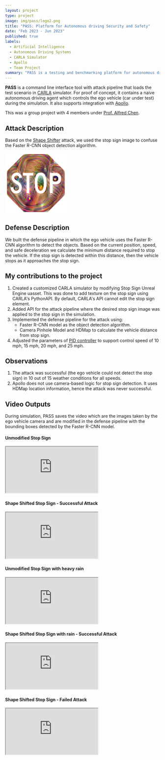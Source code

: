 ```yaml
---
layout: project
type: project
image: img/pass/logo2.png
title: "PASS: Platform for Autonomous driving Security and Safety"
date: "Feb 2023 - Jun 2023"
published: true
labels:
  - Artificial Intelligence
  - Autonomous Driving Systems
  - CARLA Simulator
  - Apollo
  - Team Project
summary: "PASS is a testing and benchmarking platform for autonomous driving systems. It includes its own autonomous driving implementation and supports integration with Apollo. With in-built attacks like camera-based STOP sign detection, it helps evaluate the robustness of these systems in the CARLA simulator."
---
```


**PASS** is a command line interface tool with attack pipeline that loads the test scenario in [CARLA](https://carla.org/) simulator. For proof of concept, it contains a naive autonomous driving agent which controls the ego vehicle (car under test) during the simulation. It also supports integration with [Apollo](https://developer.apollo.auto/index.html).

This was a group project with 4 members under [Prof. Alfred Chen](https://www.ics.uci.edu/~alfchen/).

## Attack Description
Based on the [Shape Shifter](https://arxiv.org/abs/1804.05810) attack, we used the stop sign image to confuse the Faster R-CNN object detection algorithm.

<img class="img-fluid" src="../img/pass/stopsign.png" height=200 width=200>

## Defense Description

We built the defense pipeline in which the ego vehicle uses the Faster R-CNN algorithm to detect the objects. Based on the current position, speed, and safe deceleration we calculate the minimum distance required to stop the vehicle. If the stop sign is detected within this distance, then the vehicle stops as it approaches the stop sign.

## My contributions to the project

1. Created a customized CARLA simulator by modifying Stop Sign Unreal Engine uasset. This was done to add texture on the stop sign using CARLA's PythonAPI. By default, CARLA's API cannot edit the stop sign element.
2. Added API for the attack pipeline where the desired stop sign image was applied to the stop sign in the simulation.  
3. Implemented the defense pipeline for the attack using:
    - Faster R-CNN model as the object detection algorithm.
    - Camera Pinhole Model and HDMap to calculate the vehicle distance from stop sign.
4. Adjusted the parameters of [PID controller](https://github.com/m-lundberg/simple-pid) to support control speed of 10 mph, 15 mph, 20 mph, and 25 mph.

## Observations

1. The attack was successful (the ego vehicle could not detect the stop sign) in 10 out of 15 weather conditions for all speeds.
2. Apollo does not use camera-based logic for stop sign detection. It uses HDMap location information, hence the attack was never successful.

## Video Outputs

During simulation, PASS saves the video which are the images taken by the ego vehicle camera and are modified in the defense pipeline with the bounding boxes detected by the Faster R-CNN model.

#### Unmodified Stop Sign 

<div class="ratio ratio-16x9 my-4" style="width:600px">
  <iframe src="https://www.youtube.com/embed/2iBRKXl2VQI" 
          title="Unmodified Stop Sign" 
          allowfullscreen>
  </iframe>
</div>

#### Shape Shifted Stop Sign - Successful Attack

<div class="ratio ratio-16x9 my-4" style="width:600px">
  <iframe src="https://www.youtube.com/embed/iahh7K8WfXM" 
          title="Shape Shifted Stop Sign" 
          allowfullscreen>
  </iframe>
</div>

#### Unmodified Stop Sign with heavy rain

<div class="ratio ratio-16x9 my-4" style="width:600px">
  <iframe src="https://www.youtube.com/embed/DlWwM_GT-tk" 
          title="Unmodified Stop Sign with rain" 
          allowfullscreen>
  </iframe>
</div>

#### Shape Shifted Stop Sign with rain - Successful Attack

<div class="ratio ratio-16x9 my-4" style="width:600px">
  <iframe src="https://www.youtube.com/embed/s1cQl50ie6Q" 
          title="Unmodified Stop Sign with rain" 
          allowfullscreen>
  </iframe>
</div>

#### Shape Shifted Stop Sign - Failed Attack

<div class="ratio ratio-16x9 my-4" style="width:600px">
  <iframe src="https://www.youtube.com/embed/P332ktKh7Ck" 
          title="Unmodified Stop Sign with rain" 
          allowfullscreen>
  </iframe>
</div>